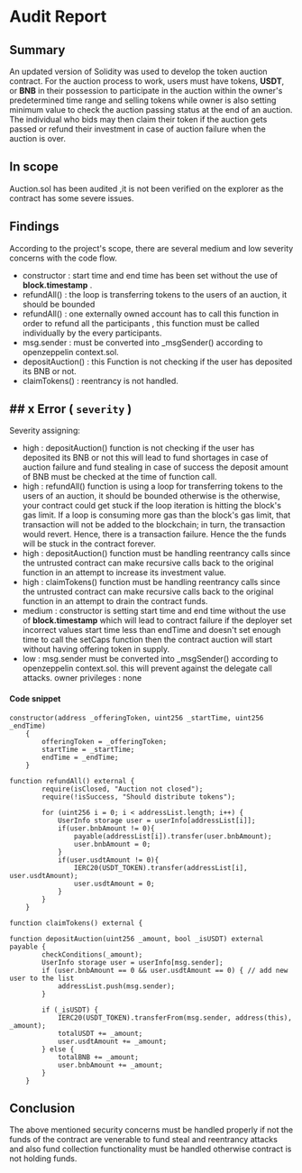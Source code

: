 # Audit Report

##  Summary
An updated version of Solidity was used to develop the token auction contract. For the auction process to work, users must have tokens, **USDT**, or **BNB** in their possession to participate in the auction within the owner&#39;s predetermined time range and selling tokens while owner is also setting minimum value to check the auction passing status at the end of an auction. The individual who bids may then claim their token if the auction gets passed or refund their investment in case of auction failure when the auction is over.

## In scope

Auction.sol has been audited ,it is not been verified on the explorer as the contract has some severe issues. 

## Findings

According to the project&#39;s scope, there are several medium and low severity concerns with the code flow.

- constructor : start time and end time has been set without the use of **block.timestamp** . 
- refundAll() : the loop is transferring tokens to the users of an auction, it should be bounded
- refundAll() : one externally owned account has to call this function in order to refund all the participants , this function must be called individually by the every participants.
- msg.sender : must be converted into _msgSender() according to openzeppelin context.sol.
- depositAuction() : this Function is not checking if the user has deposited its BNB or not.
- claimTokens() : reentrancy is not handled.

## ## x Error (  `severity`  )

Severity assigning:
- high : depositAuction() function is not checking if the user has deposited its BNB or not this will lead to fund shortages in case of auction failure and fund stealing in case of success the deposit amount of BNB must be checked at the time of function call.
- high : refundAll() function is using a loop for transferring tokens to the users of an auction, it should be bounded otherwise is the otherwise, your contract could get stuck if the loop iteration is hitting the block's gas limit. If a loop is consuming more gas than the block's gas limit, that transaction will not be added to the blockchain; in turn, the transaction would revert. Hence, there is a transaction failure. Hence the the funds will be stuck in the contract forever.
- high : depositAuction() function must be handling reentrancy calls since the untrusted contract can make recursive calls back to the original function in an attempt to increase its investment value.
- high : claimTokens() function must be handling reentrancy calls since the untrusted contract can make recursive calls back to the original function in an attempt to drain the contract funds.
- medium : constructor is setting start time and end time without the use of **block.timestamp** which will lead to contract failure if the deployer set incorrect values start time less than endTime and doesn't set enough time to call the setCaps function then the contract auction will start without having offering token in supply.
- low : msg.sender must be converted into _msgSender() according to openzeppelin context.sol. this will prevent against the delegate call attacks.
owner privileges : none

#### Code snippet

```
constructor(address _offeringToken, uint256 _startTime, uint256 _endTime) 
    {
        offeringToken = _offeringToken;
        startTime = _startTime;
        endTime = _endTime;
    }
```


```
function refundAll() external {
        require(isClosed, "Auction not closed");
        require(!isSuccess, "Should distribute tokens");

        for (uint256 i = 0; i < addressList.length; i++) {
            UserInfo storage user = userInfo[addressList[i]];
            if(user.bnbAmount != 0){
                payable(addressList[i]).transfer(user.bnbAmount);
                user.bnbAmount = 0;
            }
            if(user.usdtAmount != 0){
                IERC20(USDT_TOKEN).transfer(addressList[i], user.usdtAmount);
                user.usdtAmount = 0;
            }            
        }
    }
```
```
function claimTokens() external {
```

```
function depositAuction(uint256 _amount, bool _isUSDT) external payable {
        checkConditions(_amount);
        UserInfo storage user = userInfo[msg.sender];
        if (user.bnbAmount == 0 && user.usdtAmount == 0) { // add new user to the list
            addressList.push(msg.sender);
        }

        if (_isUSDT) {
            IERC20(USDT_TOKEN).transferFrom(msg.sender, address(this), _amount);
            totalUSDT += _amount;
            user.usdtAmount += _amount;
        } else {
            totalBNB += _amount;
            user.bnbAmount += _amount;
        }
    }
```
    
## Conclusion
The above mentioned security concerns must be handled properly if not the funds of the contract are venerable to fund steal and reentrancy attacks and also fund collection functionality must be handled otherwise contract is not holding funds.
